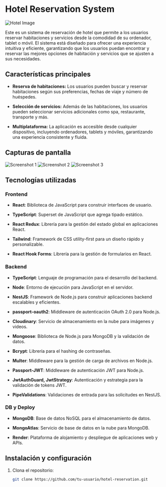 # Hotel Reservation System

![Hotel Image](images/hotel-image.jpg)

Este es un sistema de reservación de hotel que permite a los usuarios reservar habitaciones y servicios desde la comodidad de su ordenador, tablet o móvil. El sistema está diseñado para ofrecer una experiencia intuitiva y eficiente, garantizando que los usuarios puedan encontrar y reservar las mejores opciones de habitación y servicios que se ajusten a sus necesidades.

## Características principales

- **Reserva de habitaciones:** Los usuarios pueden buscar y reservar habitaciones según sus preferencias, fechas de viaje y número de huéspedes.
  
- **Selección de servicios:** Además de las habitaciones, los usuarios pueden seleccionar servicios adicionales como spa, restaurante, transporte y más.
  
- **Multiplataforma:** La aplicación es accesible desde cualquier dispositivo, incluyendo ordenadores, tablets y móviles, garantizando una experiencia consistente y fluida.

## Capturas de pantalla

![Screenshot 1](images/screenshot1.jpg)
![Screenshot 2](images/screenshot2.jpg)
![Screenshot 3](images/screenshot3.jpg)

## Tecnologías utilizadas

### Frontend

- **React**: Biblioteca de JavaScript para construir interfaces de usuario.
  
- **TypeScript**: Superset de JavaScript que agrega tipado estático.
  
- **React Redux**: Librería para la gestión del estado global en aplicaciones React.
  
- **Tailwind**: Framework de CSS utility-first para un diseño rápido y personalizable.
  
- **React Hook Forms**: Librería para la gestión de formularios en React.

### Backend

- **TypeScript**: Lenguaje de programación para el desarrollo del backend.
  
- **Node**: Entorno de ejecución para JavaScript en el servidor.
  
- **NestJS**: Framework de Node.js para construir aplicaciones backend escalables y eficientes.
  
- **passport-oauth2**: Middleware de autenticación OAuth 2.0 para Node.js.
  
- **Cloudinary**: Servicio de almacenamiento en la nube para imágenes y videos.
  
- **Mongoose**: Biblioteca de Node.js para MongoDB y la validación de datos.
  
- **Bcrypt**: Librería para el hashing de contraseñas.
  
- **Multer**: Middleware para la gestión de carga de archivos en Node.js.
  
- **Passport-JWT**: Middleware de autenticación JWT para Node.js.
  
- **JwtAuthGuard, JwtStrategy**: Autenticación y estrategia para la validación de tokens JWT.
  
- **PipeValidations**: Validaciones de entrada para las solicitudes en NestJS.

### DB y Deploy

- **MongoDB**: Base de datos NoSQL para el almacenamiento de datos.
  
- **MongoAtlas**: Servicio de base de datos en la nube para MongoDB.
  
- **Render**: Plataforma de alojamiento y despliegue de aplicaciones web y APIs.

## Instalación y configuración

1. Clona el repositorio:
   ```bash
   git clone https://github.com/tu-usuario/hotel-reservation.git
